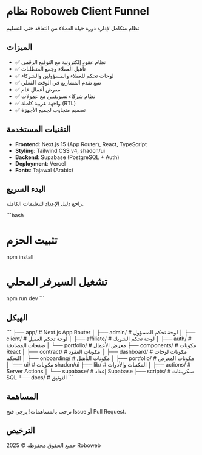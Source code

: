 # نظام Roboweb Client Funnel

نظام متكامل لإدارة دورة حياة العملاء من التعاقد حتى التسليم

## الميزات

- ✅ نظام عقود إلكترونية مع التوقيع الرقمي
- ✅ تأهيل العملاء وجمع المتطلبات
- ✅ لوحات تحكم للعملاء والمسؤولين والشركاء
- ✅ تتبع تقدم المشاريع في الوقت الفعلي
- ✅ معرض أعمال عام
- ✅ نظام شركاء تسويقيين مع عمولات
- ✅ واجهة عربية كاملة (RTL)
- ✅ تصميم متجاوب لجميع الأجهزة

## التقنيات المستخدمة

- **Frontend**: Next.js 15 (App Router), React, TypeScript
- **Styling**: Tailwind CSS v4, shadcn/ui
- **Backend**: Supabase (PostgreSQL + Auth)
- **Deployment**: Vercel
- **Fonts**: Tajawal (Arabic)

## البدء السريع

راجع [دليل الإعداد](docs/setup-guide.md) للتعليمات الكاملة.

\`\`\`bash
# تثبيت الحزم
npm install

# تشغيل السيرفر المحلي
npm run dev
\`\`\`

## الهيكل

\`\`\`
├── app/                    # Next.js App Router
│   ├── admin/             # لوحة تحكم المسؤول
│   ├── client/            # لوحة تحكم العميل
│   ├── affiliate/         # لوحة تحكم الشريك
│   ├── auth/              # صفحات المصادقة
│   └── portfolio/         # معرض الأعمال
├── components/            # مكونات React
│   ├── contract/         # مكونات العقود
│   ├── dashboard/        # مكونات لوحات التحكم
│   ├── onboarding/       # مكونات التأهيل
│   ├── portfolio/        # مكونات المعرض
│   └── ui/               # مكونات shadcn/ui
├── lib/                   # المكتبات والأدوات
│   ├── actions/          # Server Actions
│   └── supabase/         # إعداد Supabase
├── scripts/              # سكريبتات SQL
└── docs/                 # التوثيق
\`\`\`

## المساهمة

نرحب بالمساهمات! يرجى فتح Issue أو Pull Request.

## الترخيص

جميع الحقوق محفوظة © 2025 Roboweb
